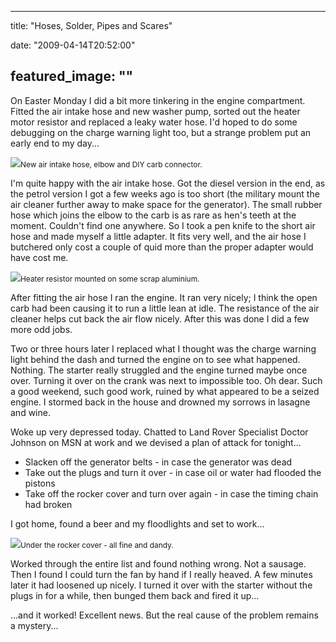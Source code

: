 
---
title: "Hoses, Solder, Pipes and Scares"

date: "2009-04-14T20:52:00"

featured_image: ""
---


On Easter Monday I did a bit more tinkering in the engine compartment.  Fitted the air intake hose and new washer pump, sorted out the heater motor resistor and replaced a leaky water hose.  I'd hoped to do some debugging on the charge warning light too, but a strange problem put an early end to my day...

<a href="http://danandtheduke.co.uk/uploaded_images/IMG_8384-790417.JPG"><img src="http://danandtheduke.co.uk/uploaded_images/IMG_8384-790355.JPG"/></a><span style="font-size:85%;">New air intake hose, elbow and DIY carb connector.</span>

I'm quite happy with the air intake hose.  Got the diesel version in the end, as the petrol version I got a few weeks ago is too short (the military mount the air cleaner further away to make space for the generator).  The small rubber hose which joins the elbow to the carb is as rare as hen's teeth at the moment.  Couldn't find one anywhere.  So I took a pen knife to the short air hose and made myself a little adapter.  It fits very well, and the air hose I butchered only cost a couple of quid more than the proper adapter would have cost me.

<a href="http://danandtheduke.co.uk/uploaded_images/IMG_8385-763653.JPG"><img src="http://danandtheduke.co.uk/uploaded_images/IMG_8385-763649.JPG"/></a><span style="font-size:85%;">Heater resistor mounted on some scrap aluminium.</span>

After fitting the air hose I ran the engine.  It ran very nicely; I think the open carb had been causing it to run a little lean at idle.  The resistance of the air cleaner helps cut back the air flow nicely.  After this was done I did a few more odd jobs.

Two or three hours later I replaced what I thought was the charge warning light behind the dash and turned the engine on to see what happened.  Nothing.  The starter really struggled and the engine turned maybe once over.  Turning it over on the crank was next to impossible too.  Oh dear.  Such a good weekend, such good work, ruined by what appeared to be a seized engine.  I stormed back in the house and drowned my sorrows in lasagne and wine.

Woke up very depressed today.  Chatted to Land Rover Specialist Doctor Johnson on MSN at work and we devised a plan of attack for tonight...
<ul><li>Slacken off the generator belts - in case the generator was dead
</li><li>Take out the plugs and turn it over - in case oil or water had flooded the pistons</li><li>Take off the rocker cover and turn over again - in case the timing chain had broken</li></ul>I got home, found a beer and my floodlights and set to work...

<a href="http://danandtheduke.co.uk/uploaded_images/IMG_8357-763683.JPG"><img src="http://danandtheduke.co.uk/uploaded_images/IMG_8357-763677.JPG"/></a><span style="font-size:85%;">Under the rocker cover - all fine and dandy.</span>

Worked through the entire list and found nothing wrong.  Not a sausage.  Then I found I could turn the fan by hand if I really heaved.  A few minutes later it had loosened up nicely.  I turned it over with the starter without the plugs in for a while, then bunged them back and fired it up...

...and it worked!  Excellent news.  But the real cause of the problem remains a mystery...